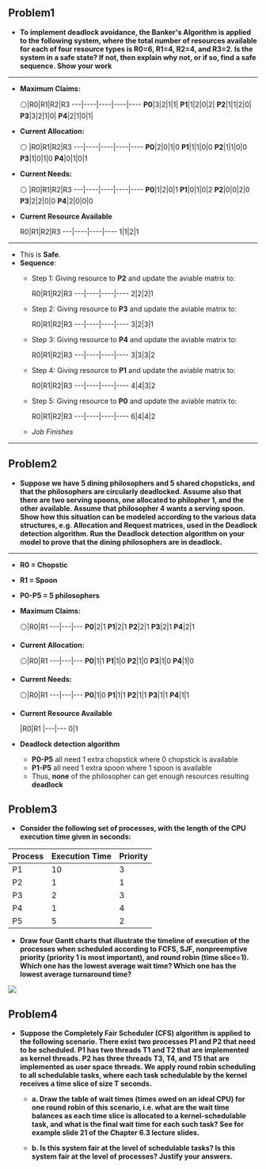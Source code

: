 Problem1
-----------------
* **To implement deadlock avoidance, the Banker's Algorithm is applied to the following system, where the total number of resources
available for each of four resource types is R0=6, R1=4, R2=4, and R3=2. Is the system in a safe state? If not, then explain why not, or if so, find a safe sequence. Show your work**

--------------------------


* **Maximum Claims:**

  :white_circle:|R0|R1|R2|R3
---|----|----|----|----
**P0**|3|2|1|1|
**P1**|1|2|0|2|
**P2**|1|1|2|0|
**P3**|3|2|1|0|
**P4**|2|1|0|1|


* **Current Allocation:**

  :white_circle: |R0|R1|R2|R3
---|----|----|----|----
**P0**|2|0|1|0
**P1**|1|1|0|0
**P2**|1|1|0|0
**P3**|1|0|1|0
**P4**|0|1|0|1

* **Current Needs:**

  :white_circle: |R0|R1|R2|R3
---|----|----|----|----
**P0**|1|2|0|1
**P1**|0|1|0|2
**P2**|0|0|2|0
**P3**|2|2|0|0
**P4**|2|0|0|0

* **Current Resource Available**

  R0|R1|R2|R3
---|----|----|----
1|1|2|1

--------------------------
* This is **Safe**. 
* **Sequence**:
  - Step 1: Giving resource to **P2** and update the aviable matrix to:
  
  
    R0|R1|R2|R3
---|----|----|----
2|2|2|1 
  
  - Step 2: Giving resource to **P3** and update the aviable matrix to:
  
  
    R0|R1|R2|R3
---|----|----|----
3|2|3|1

  - Step 3: Giving resource to **P4** and update the aviable matrix to:
  
  
    R0|R1|R2|R3
---|----|----|----
3|3|3|2

  - Step 4: Giving resource to **P1** and update the aviable matrix to:
  
  
    R0|R1|R2|R3
---|----|----|----
4|4|3|2

  - Step 5: Giving resource to **P0** and update the aviable matrix to:
  
  
    R0|R1|R2|R3
---|----|----|----
6|4|4|2

  - *Job Finishes*
  
  
-----------------------------------------------
Problem2
-------------

* **Suppose we have 5 dining philosophers and 5 shared chopsticks, and that the philosophers are circularly deadlocked.  Assume also that there are two serving spoons, one allocated to philopher 1, and the other available.  Assume that philosopher 4 wants a serving spoon.  Show how this situation can be modeled according to the various data structures, e.g. Allocation and Request matrices, used in the Deadlock detection algorithm.  Run the Deadlock detection algorithm on your model to prove that the dining philosophers are in deadlock.**

--------------------------
* **R0 = Chopstic**
* **R1 = Spoon**
* **P0-P5 = 5 philosophers**





* **Maximum Claims:**

  :white_circle:|R0|R1
---|---|---
**P0**|2|1
**P1**|2|1
**P2**|2|1
**P3**|2|1
**P4**|2|1


* **Current Allocation:**

  :white_circle:|R0|R1
---|---|---
**P0**|1|1
**P1**|1|0
**P2**|1|0
**P3**|1|0
**P4**|1|0

* **Current Needs:**

  :white_circle:|R0|R1
---|---|---
**P0**|1|0
**P1**|1|1
**P2**|1|1
**P3**|1|1
**P4**|1|1

* **Current Resource Available**

  |R0|R1
|---|---
0|1
 
* **Deadlock detection algorithm**
  - **P0-P5** all need 1 extra chopstick where 0 chopstick is available
  - **P1-P5** all need 1 extra spoon where 1 spoon is available
  - Thus, **none** of the philosopher can get enough resources resulting **deadlock**

Problem3
---------------
* **Consider the following set of processes, with the length of
the CPU execution time given in seconds:**


Process|	Execution Time	|Priority
-----------|-------------|-------------
P1|	10 	|3
P2|	1|	1
P3	|2|	3
P4	|1	|4
P5	|5|	2

* **Draw four Gantt charts that illustrate the timeline of execution of
the processes when scheduled according to FCFS, SJF, nonpreemptive
priority (priority 1 is most important), and round robin (time
slice=1). Which one has the lowest average wait time? Which one
has the lowest average turnaround time?**

![](http://s7.postimg.org/3uhyqsegr/img001.jpg)



Problem4
--------------

* **Suppose the Completely Fair Scheduler (CFS) algorithm is applied to the following scenario.  There exist two processes P1 and P2 that need to be scheduled.  P1 has two threads T1 and T2 that are implemented as kernel threads.  P2 has three threads T3, T4, and T5 that are implemented as user space threads.  We apply round robin scheduling to all schedulable tasks, where each task schedulable by the kernel receives a time slice of size T seconds.**

  - **a. Draw the table of wait times (times owed on an ideal CPU) for one round robin of this scenario, i.e. what are the wait time balances as each time slice is allocated to a kernel-schedulable task, and what is the final wait time for each such task?  See for example slide 21 of the Chapter 6.3 lecture slides.**

  - **b. Is this system fair at the level of schedulable tasks?  Is this system fair at the level of processes?  Justify your answers.**
